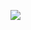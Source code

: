 ![](http://www.plantuml.com/plantuml/png/dLJDJjmm4BxdAInEsGfMOeyhXA2mLP7Q2ZKhzL3rO9nfOk7OqNYMXIBUlHFdXn1dguezUEEPRsQ--V5SU998kyeasXBWRwb0NBcgaZR_3hNpcXm-YUT4yE_1wLnewm6fWwJT_yOIezJeiX19iFcYFPsDKUUYWDxyColPVRf8Nlqh0n8Z_KkIA2EzZxdTLBK9_9Ip5XHfPzUCwhzPSPZn8fdZyYu6cW-emD8C8EbDVsYRkxt_Agqi09drCrUVj7eH2a4IV8Dz2-5uWye3VPJgla2ti_cLCmxJMuaSIQ1pT2moGcqBeHhDMxFMLwR_G9eHHnI-EOz5xdPt1iHUvrGEjn9qKT9R1zcJ9VdOnjp28rqYI460bRRIz8A1GGajDAxLvX7KZYkH0Jve1PoucjPeFLCs26Pmw_Q0MGd6z3tiKswl8Tw1I4UdH-B3oKduZmBqBAyboJlfuRKlyxF4SEVXzPw6-HdVuymjXUUJWrUewzPZIx-lGLF7GTQcpAYjhc0jcfFxKTLDe6lm7AOUHnuSj8BDs9f5FXZrWRko1V7OT11F7GpHGrx-NjjQegn4CuhrZIq1DKchGAoIv4s-Pylb_3EPXyLz6rxCjXksoxesMic66bSpxAnkfclKbSIdS5aabTHzdZz_2Oc5P-vJPzmnGcSCuFzEeXgpX9xb-W3xSMS_QJ3vwLeCtv5oDLPE7nTRzf-HRZNIUIuFTUiblGpJk7a0ImAQSv4Wq0xjrcLS60CjS0wdIcaB62sEWvZfJeg1_VljYdIQJYKhbiIBpvTk7-_a47EyZq9VPpgwN9vF7_G1sFo8_XiSjJf6ZtVEEwtY0Rm0c-ygynS0)
